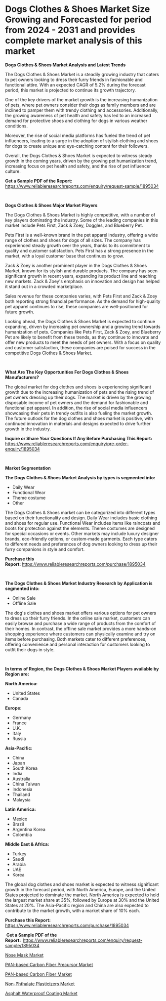 <p><h1>Dogs Clothes & Shoes Market Size Growing and Forecasted for period from 2024 - 2031 and provides complete market analysis of this market</h1></p><p><strong>Dogs Clothes & Shoes Market Analysis and Latest Trends</strong></p>
<p><p>The Dogs Clothes & Shoes Market is a steadily growing industry that caters to pet owners looking to dress their furry friends in fashionable and functional attire. With an expected CAGR of 5.2% during the forecast period, this market is projected to continue its growth trajectory.</p><p>One of the key drivers of the market growth is the increasing humanization of pets, where pet owners consider their dogs as family members and are inclined to pamper them with trendy clothing and accessories. Additionally, the growing awareness of pet health and safety has led to an increased demand for protective shoes and clothing for dogs in various weather conditions.</p><p>Moreover, the rise of social media platforms has fueled the trend of pet influencers, leading to a surge in the adoption of stylish clothing and shoes for dogs to create unique and eye-catching content for their followers.</p><p>Overall, the Dogs Clothes & Shoes Market is expected to witness steady growth in the coming years, driven by the growing pet humanization trend, increasing focus on pet health and safety, and the rise of pet influencer culture.</p></p>
<p><strong>Get a Sample PDF of the Report:&nbsp;</strong> <a href="https://www.reliableresearchreports.com/enquiry/request-sample/1895034">https://www.reliableresearchreports.com/enquiry/request-sample/1895034</a></p>
<p>&nbsp;</p>
<p><strong>Dogs Clothes & Shoes Major Market Players</strong></p>
<p><p>The Dogs Clothes & Shoes Market is highly competitive, with a number of key players dominating the industry. Some of the leading companies in this market include Pets First, Zack & Zoey, Doggles, and Blueberry Pet.</p><p>Pets First is a well-known brand in the pet apparel industry, offering a wide range of clothes and shoes for dogs of all sizes. The company has experienced steady growth over the years, thanks to its commitment to quality and customer satisfaction. Pets First has a strong presence in the market, with a loyal customer base that continues to grow.</p><p>Zack & Zoey is another prominent player in the Dogs Clothes & Shoes Market, known for its stylish and durable products. The company has seen significant growth in recent years, expanding its product line and reaching new markets. Zack & Zoey's emphasis on innovation and design has helped it stand out in a crowded marketplace.</p><p>Sales revenue for these companies varies, with Pets First and Zack & Zoey both reporting strong financial performance. As the demand for high-quality pet apparel continues to rise, these companies are well-positioned for future growth.</p><p>Looking ahead, the Dogs Clothes & Shoes Market is expected to continue expanding, driven by increasing pet ownership and a growing trend towards humanization of pets. Companies like Pets First, Zack & Zoey, and Blueberry Pet are likely to benefit from these trends, as they continue to innovate and offer new products to meet the needs of pet owners. With a focus on quality and customer satisfaction, these companies are poised for success in the competitive Dogs Clothes & Shoes Market.</p></p>
<p>&nbsp;</p>
<p><strong>What Are The Key Opportunities For Dogs Clothes & Shoes Manufacturers?</strong></p>
<p><p>The global market for dog clothes and shoes is experiencing significant growth due to the increasing humanization of pets and the rising trend of pet owners dressing up their dogs. The market is driven by the growing disposable income of pet owners and the demand for fashionable and functional pet apparel. In addition, the rise of social media influencers showcasing their pets in trendy outfits is also fueling the market growth. The future outlook for the dog clothes and shoes market is positive, with continued innovation in materials and designs expected to drive further growth in the industry.</p></p>
<p><strong>Inquire or Share Your Questions If Any Before Purchasing This Report:</strong> <a href="https://www.reliableresearchreports.com/enquiry/pre-order-enquiry/1895034">https://www.reliableresearchreports.com/enquiry/pre-order-enquiry/1895034</a></p>
<p>&nbsp;</p>
<p><strong>Market Segmentation</strong></p>
<p><strong>The Dogs Clothes & Shoes Market Analysis by types is segmented into:</strong></p>
<p><ul><li>Daily Wear</li><li>Functional Wear</li><li>Theme costume</li><li>Other</li></ul></p>
<p><p>The Dogs Clothes & Shoes market can be categorized into different types based on their functionality and design. Daily Wear includes basic clothing and shoes for regular use. Functional Wear includes items like raincoats and boots for protection against the elements. Theme costumes are designed for special occasions or events. Other markets may include luxury designer brands, eco-friendly options, or custom-made garments. Each type caters to different needs and preferences of dog owners looking to dress up their furry companions in style and comfort.</p></p>
<p><strong>Purchase this Report:&nbsp;</strong><a href="https://www.reliableresearchreports.com/purchase/1895034">https://www.reliableresearchreports.com/purchase/1895034</a></p>
<p>&nbsp;</p>
<p><strong>The Dogs Clothes & Shoes Market Industry Research by Application is segmented into:</strong></p>
<p><ul><li>Online Sale</li><li>Offline Sale</li></ul></p>
<p><p>The dog's clothes and shoes market offers various options for pet owners to dress up their furry friends. In the online sale market, customers can easily browse and purchase a wide range of products from the comfort of their homes. In contrast, the offline sale market provides a more hands-on shopping experience where customers can physically examine and try on items before purchasing. Both markets cater to different preferences, offering convenience and personal interaction for customers looking to outfit their dogs in style.</p></p>
<p>&nbsp;</p>
<p><strong>In terms of Region, the Dogs Clothes & Shoes Market Players available by Region are:</strong></p>
<p>
    <p> <strong> North America: </strong>
        <ul>
            <li>United States</li>
            <li>Canada</li>
        </ul>
        </p> 
    <p> <strong> Europe: </strong>
        <ul>
            <li>Germany</li>
            <li>France</li>
            <li>U.K.</li>
            <li>Italy</li>
            <li>Russia</li>
        </ul>
        </p> 
    <p> <strong> Asia-Pacific: </strong>
        <ul>
            <li>China</li>
            <li>Japan</li>
            <li>South Korea</li>
            <li>India</li>
            <li>Australia</li>
            <li>China Taiwan</li>
            <li>Indonesia</li>
            <li>Thailand</li>
            <li>Malaysia</li>
        </ul>
        </p> 
    <p> <strong> Latin America: </strong>
        <ul>
            <li>Mexico</li>
            <li>Brazil</li>
            <li>Argentina Korea</li>
            <li>Colombia</li>
        </ul>
        </p> 
    <p> <strong> Middle East & Africa: </strong>
        <ul>
            <li>Turkey</li>
            <li>Saudi</li>
            <li>Arabia</li>
            <li>UAE</li>
            <li>Korea</li>
        </ul>
    </p>
    </p>
<p><p>The global dog clothes and shoes market is expected to witness significant growth in the forecast period, with North America, Europe, and the United States projected to dominate the market. North America is expected to hold the largest market share at 35%, followed by Europe at 30% and the United States at 20%. The Asia-Pacific region and China are also expected to contribute to the market growth, with a market share of 10% each.</p></p>
<p><strong>Purchase this Report: </strong><a href="https://www.reliableresearchreports.com/purchase/1895034">https://www.reliableresearchreports.com/purchase/1895034</a></p>
<p>&nbsp;<strong>Get a Sample PDF of the Report:&nbsp;&nbsp;</strong><a href="https://www.reliableresearchreports.com/enquiry/request-sample/1895034">https://www.reliableresearchreports.com/enquiry/request-sample/1895034</a></p>
<p><strong></strong></p>
<p><p><a href="https://simplistic-meeting-7ee.notion.site/Nose-Mask-Market-Research-Report-Provides-thorough-Industry-Overview-which-offers-an-In-Depth-Analy-c2f4c44755c84ec384174b01445fb096">Nose Mask Market</a></p><p><a href="https://github.com/wwwkeltoum/Market-Research-Report-List-2/blob/main/pan-based-carbon-fiber-precursor-market.md">PAN-based Carbon Fiber Precursor Market</a></p><p><a href="https://github.com/gamblestampleyjenny50m5sl6/Market-Research-Report-List-1/blob/main/pan-based-carbon-fiber-market.md">PAN-based Carbon Fiber Market</a></p><p><a href="https://natural-crush-b99.notion.site/Non-Phthalate-Plasticizers-Market-Challenges-Opportunities-and-Growth-Drivers-and-Major-Market-Pl-0d697d79ccea4d99b6178604d8d14839">Non-Phthalate Plasticizers Market</a></p><p><a href="https://view.publitas.com/reportprime-1/asphalt-waterproof-coating-market-challenges-opportunities-and-growth-drivers-and-major-market-players-forecasted-for-period-from-2024-2031/">Asphalt Waterproof Coating Market</a></p></p>